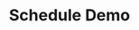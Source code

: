---
title: Schedule Demo
layout: demo-forms
seo:
  page_title:
  meta_description:
  featured_image: /uploads/two-people-at-table-1.jpg
  featured_image_alt: Two people sitting at a table together
content_blocks:
  - _bookshop_name: hero-two-column
    heading: Experience the Power of Essentia
    body: >-
      Discover firsthand how Essentia can transform your energy consumption patterns and drive sustainability. Schedule a demo today and let us guide you through the features, benefits, and potential savings for your home or business.
    image:
      image_url: /uploads/two-people-at-table-1.jpg
      image_alt: Two people sitting at a table together
    button:
      button_url:
      button_text:
      open_in_new_tab: false
---